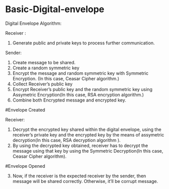 # Basic-Digital-envelope

Digital Envelope Algorithm:

Receiver :
1.	Generate public and private keys to process further communication.

Sender:
1.	Create message to be shared.
2.	Create a random symmetric key
3.	Encrypt the message and random symmetric key with Symmetric Encryption. (In this case, Ceasar Cipher algorithm.)
4.	Collect Receiver’s public key
5.	Encrypt Receiver’s public key and the random symmetric key using Assymetric Encryption(In this case, RSA encryption algorithm.)
6.	Combine both Encrypted message and encrypted key.

#Envelope Created

Receiver:
1.	Decrypt the encrypted key shared within the digital envelope, using the receiver’s private key and the encrypted key by the means of assymetric decryption(In this case, RSA decryption algorithm ).
2.	By using the decrypted key obtained, receiver has to decrypt the message using that key by using the Symmetric Decryption(In this case, Ceasar Cipher algorithm).

#Envelope Opened

3.	Now, if the receiver is the expected receiver by the sender, then message will be shared correctly. Otherwise, it’ll be corrupt message.
